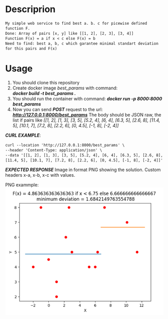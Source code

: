 # Descriprion
    My simple web service to find best a. b. c for picewise defined function F.
    Done: Array of pairs [x, y] like [[1, 2], [2, 3], [3, 4]]
    Function F(x) = a if x < c else F(x) = b
    Need to find: best a, b, c which garantee minimal standart deviation for this pairs and F(x)

# Usage
1. You should clone this repository 
2. Create docker image *best_params* with command:   
***docker build -t best_params .***
3. You should run the container with command:
***docker run -p 8000:8000 best_params***
4. Now you can send ***POST*** request to the url: ***http://127.0.0.1:8000/best_params***
 The body should be JSON raw, the list if pairs like 
*[[1, 2], [1, 3], [3, 5], [5.2, 4], [6, 4], [6.3, 5], [2.6, 8], [11.4, 5], [10.1, 7], [7.2, 8], [2.2, 6], [0, 4.5], [-1, 8], [-2, 4]]*

***CURL EXAMPLE***: 
```
curl --location 'http://127.0.0.1:8000/best_params' \
--header 'Content-Type: application/json' \
--data '[[1, 2], [1, 3], [3, 5], [5.2, 4], [6, 4], [6.3, 5], [2.6, 8], [11.4, 5], [10.1, 7], [7.2, 8], [2.2, 6], [0, 4.5], [-1, 8], [-2, 4]]'
```

***EXPECTED RESPONSE***
Image in format PNG showing the solution. Custom headers x-a, x-b, x-c with values. 
 
PNG exammple:
![img.png](img.png)

